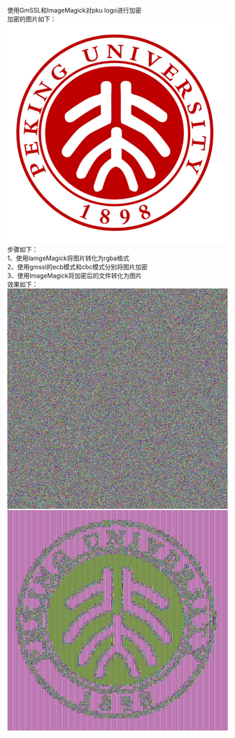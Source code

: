 使用GmSSL和ImageMagick对pku logo进行加密<br>
加密的图片如下：<br>
![](https://github.com/zhangyuchi1996/mimaxue_hw2/blob/master/logo/logo.jpg)
<br>步骤如下：<br>
1、使用IamgeMagick将图片转化为rgba格式<br>
2、使用gmssl的ecb模式和cbc模式分别将图片加密<br>
3、使用ImageMagick将加密后的文件转化为图片<br>
效果如下：<br>
![](https://github.com/zhangyuchi1996/mimaxue_hw2/blob/master/logo/logo_cbc.jpg)
![](https://github.com/zhangyuchi1996/mimaxue_hw2/blob/master/logo/logo_ecb.jpg)
